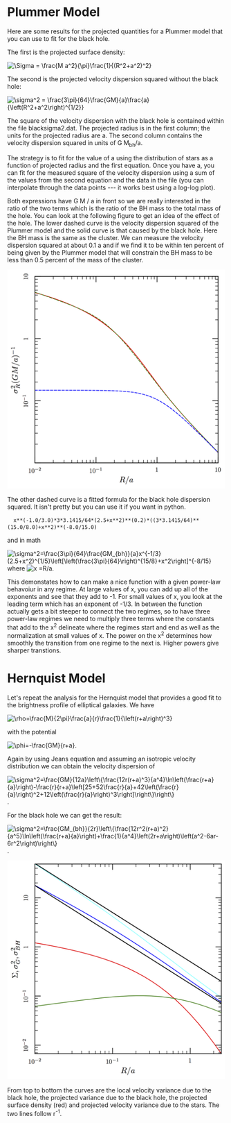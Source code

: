 # Plummer Model

Here are some results for the projected quantities for a Plummer model that you can use to fit for the black hole.

The first is the projected surface density:

<img src="https://latex.codecogs.com/gif.latex?\Sigma&space;=&space;\frac{M%20a^2}{\pi}\frac{1}{(R^2+a^2)^2}" title="\Sigma = \frac{M a^2}{\pi}\frac{1}{(R^2+a^2)^2}"/>

The second is the projected velocity dispersion squared without the black hole:

<img src="https://latex.codecogs.com/gif.latex?\sigma^2=\frac{3\pi}{64}\frac{GM}{a}\frac{a}{\left(R^2+a^2\right)^{1/2}}" title="\sigma^2 = \frac{3\pi}{64}\frac{GM}{a}\frac{a}{\left(R^2+a^2\right)^{1/2}}"/>

The square of the velocity dispersion with the black hole is contained within the file blacksigma2.dat. The projected radius is in the first column; the units for the projected radius are a.  The second column contains the velocity dispersion squared in units of G M<sub>bh</sub>/a.

The strategy is to fit for the value of a using the distribution of stars as a function of projected radius and the first equation.  Once you have a, you can fit for the measured square of the velocity dispersion using a sum of the values from the second equation and the data in the file (you can interpolate through the data points --- it works best using a log-log plot).

Both expressions have G M / a in front so we are really interested in the ratio of the two terms which is the ratio of the BH mass to the total mass of the hole.  You can look at the following figure to get an idea of the effect of the hole.  The lower dashed curve is the velocity dispersion squared of the Plummer model and the solid curve is that caused by the black hole.  Here the BH mass is the same as the cluster.  We can measure the velocity dispersion squared at about 0.1 a and if we find it to be within ten percent of being given by the Plummer model that will constrain the BH mass to be less than 0.5 percent of the mass of the cluster. 

![velocity variance as a function of projected radius](blackhole.png)

The other dashed curve is a fitted formula for the black hole dispersion squared.  It isn't pretty but you can use it if you want in python.
```
  x**(-1.0/3.0)*3*3.1415/64*(2.5+x**2)**(0.2)*((3*3.1415/64)**(15.0/8.0)+x**2)**(-8.0/15.0) 
```
and in math

<img src="https://latex.codecogs.com/gif.latex?\sigma^2=\frac{3\pi}{64}\frac{GM_{bh}}{a}x^{-1/3}\left(\frac{5}{2}+x^2\right)^{1/5}\left[\left(\frac{3\pi}{64}\right)^{15/8}+x^2\right]^{-8/15}" title="\sigma^2=\frac{3\pi}{64}\frac{GM_{bh}}{a}x^{-1/3}(2.5+x^2)^{1/5}\left[\left(\frac{3\pi}{64}\right)^{15/8}+x^2\right]^{-8/15}"/> where <img src="https://latex.codecogs.com/gif.latex?x=R/a" title="x =R/a"/>.

This demonstates how to can make a nice function with a given power-law behavoiur in any regime.  At large values of x, you can add up all of the exponents and see that they add to -1.  For small values of x, you look at the leading term which has an exponent of -1/3.  In between the function actually gets a bit steeper to connect the two regimes, so to have three power-law regimes we need to multiply three terms where the constants that add to the x<sup>2</sup> delineate where the regimes start and end as well as the normalization at small values of x.   The power on the x<sup>2</sup> determines how smoothly the transition from one regime to the next is.  Higher powers give sharper transtions.


# Hernquist Model

Let's repeat the analysis for the Hernquist model that provides a good fit to the brightness profile of elliptical galaxies.  We have

<img src="https://latex.codecogs.com/gif.latex?\rho=\frac{M}{2\pi}\frac{a}{r}\frac{1}{\left(r+a\right)^3}" title="\rho=\frac{M}{2\pi}\frac{a}{r}\frac{1}{\left(r+a\right)^3}"/>

with the potential

<img src="https://latex.codecogs.com/gif.latex?\phi=-\frac{GM}{r+a}" title="\phi=-\frac{GM}{r+a}"/>.

Again by using Jeans equation and assuming an isotropic velocity distribution we can obtain the velocity dispersion of

<img src="https://latex.codecogs.com/gif.latex?\sigma^2=\frac{GM}{12a}\left\{\frac{12r(r+a)^3}{a^4}\ln\left(\frac{r+a}{a}\right)-\frac{r}{r+a}\left[25+52\frac{r}{a}+42\left(\frac{r}{a}\right)^2+12\left(\frac{r}{a}\right)^3\right]\right\}" title="\sigma^2=\frac{GM}{12a}\left\{\frac{12r(r+a)^3}{a^4}\ln\left(\frac{r+a}{a}\right)-\frac{r}{r+a}\left[25+52\frac{r}{a}+42\left(\frac{r}{a}\right)^2+12\left(\frac{r}{a}\right)^3\right]\right\}\right\}"/>.

For the black hole we can get the result:

<img src="https://latex.codecogs.com/gif.latex?\sigma^2=\frac{GM_{bh}}{2r}\left\{\frac{12r^2(r+a)^2}{a^5}\ln\left(\frac{r+a}{a}\right)+\frac{1}{a^4}\left(2r+a\right)\left(a^2-6ar-6r^2\right)\right\}" title="\sigma^2=\frac{GM_{bh}}{2r}\left\{\frac{12r^2(r+a)^2}{a^5}\ln\left(\frac{r+a}{a}\right)+\frac{1}{a^4}\left(2r+a\right)\left(a^2-6ar-6r^2\right)\right\}"/>.

![velocity variance as a function of projected radius for Hernquist model](hernSigma.png)

From top to bottom the curves are the local velocity variance due to the black hole, the projected variance due to the black hole, the projected surface density (red) and projected velocity variance due to the stars.  The two lines follow r<sup>-1</sup>.
